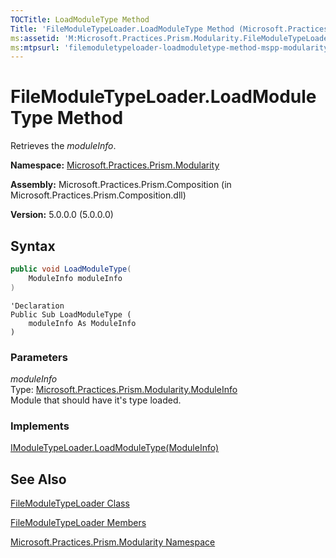 ```yaml
---
TOCTitle: LoadModuleType Method
Title: 'FileModuleTypeLoader.LoadModuleType Method (Microsoft.Practices.Prism.Modularity)'
ms:assetid: 'M:Microsoft.Practices.Prism.Modularity.FileModuleTypeLoader.LoadModuleType(Microsoft.Practices.Prism.Modularity.ModuleInfo)'
ms:mtpsurl: 'filemoduletypeloader-loadmoduletype-method-mspp-modularity.md'
---
```


# FileModuleTypeLoader.LoadModuleType Method

Retrieves the *moduleInfo*.

**Namespace:** [Microsoft.Practices.Prism.Modularity](/patterns-practices/reference/mspp-modularity-namespace) 

**Assembly:** Microsoft.Practices.Prism.Composition (in Microsoft.Practices.Prism.Composition.dll)

**Version:** 5.0.0.0 (5.0.0.0)

## Syntax

```C#
public void LoadModuleType(
	ModuleInfo moduleInfo
)
```

```VB
'Declaration
Public Sub LoadModuleType ( 
	moduleInfo As ModuleInfo
)
```

### Parameters

*moduleInfo*  
Type: [Microsoft.Practices.Prism.Modularity.ModuleInfo](/patterns-practices/reference/moduleinfo-class-mspp-modularity)  
Module that should have it's type loaded.

### Implements

[IModuleTypeLoader.LoadModuleType(ModuleInfo)](/patterns-practices/reference/imoduletypeloader-loadmoduletype-method-mspp-modularity)

## See Also

[FileModuleTypeLoader Class](/patterns-practices/reference/filemoduletypeloader-class-mspp-modularity)  

[FileModuleTypeLoader Members](/patterns-practices/reference/filemoduletypeloader-members-mspp-modularity)  

[Microsoft.Practices.Prism.Modularity Namespace](/patterns-practices/reference/mspp-modularity-namespace)


